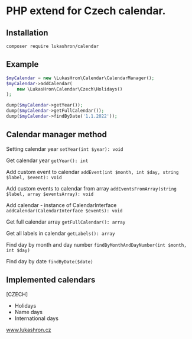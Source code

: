 # PHP extend for Czech calendar.

Installation
------------
```
composer require lukashron/calendar
```

Example
-------
```php
$myCalendar = new \LukasHron\Calendar\CalendarManager();
$myCalendar->addCalendar(
    new \LukasHron\Calendar\Czech\Holidays()
);

dump($myCalendar->getYear());
dump($myCalendar->getFullCalendar());
dump($myCalendar->findByDate('1.1.2022'));
```

Calendar manager method
-----------------------
Setting calendar year `setYear(int $year): void`

Get calendar year `getYear(): int`

Add custom event to calendar `addEvent(int $month, int $day, string $label, $event): void`

Add custom events to calendar from array `addEventsFromArray(string $label, array $eventsArray): void`

Add calendar - instance of CalendarInterface `addCalendar(CalendarInterface $events): void`

Get full calendar array `getFullCalendar(): array`

Get all labels in calendar `getLabels(): array`

Find day by month and day number `findByMonthAndDayNumber(int $month, int $day)`

Find day by date `findByDate($date)`

Implemented calendars
---------------------
[CZECH]
- Holidays
- Name days
- International days


www.lukashron.cz